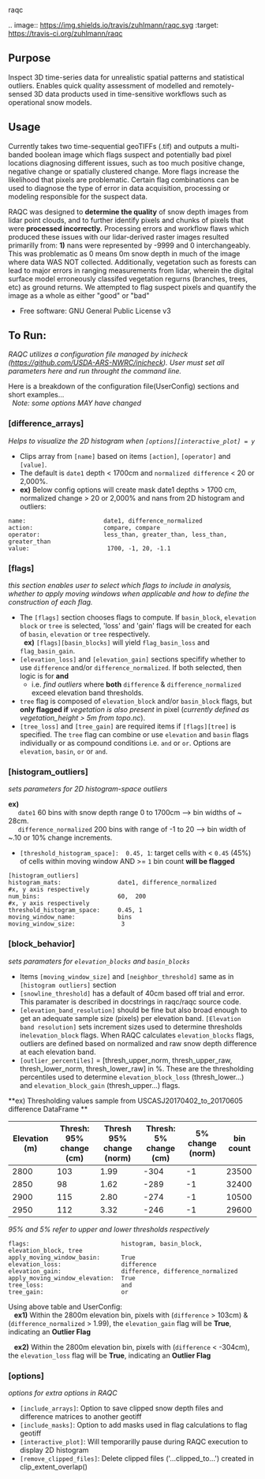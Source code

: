 raqc

.. image:: https://img.shields.io/travis/zuhlmann/raqc.svg
        :target: https://travis-ci.org/zuhlmann/raqc

Purpose
-------
Inspect 3D time-series data for unrealistic spatial patterns and statistical outliers. Enables quick quality assessment of modelled and remotely-sensed 3D data products used in time-sensitive workflows such as operational snow models.

Usage
-----
Currently takes two time-sequential geoTIFFs (.tif) and outputs a multi-banded boolean image which flags suspect and potentially bad pixel locations diagnosing different issues, such as too much positive change, negative change or spatially clustered change. More flags increase the likelihood that pixels are problematic. Certain flag combinations can be used to diagnose the type of error in data acquisition, processing or modeling responsible for the suspect data.

RAQC was designed to **determine the quality** of snow depth images from lidar point clouds, and to further identify pixels and chunks of pixels that were **processed incorrectly.**  Processing errors and workflow flaws which produced these issues with our lidar-derived raster images resulted primarilly from: **1)** nans were represented by -9999 and 0 interchangeably.  This was problematic as 0 means 0m snow depth in much of the image where data WAS NOT collected.  Additionally, vegetation such as forests can lead to major errors in ranging measurements from lidar, wherein the digital surface model erroneously classifed vegetation regurns (branches, trees, etc) as ground returns.  We attempted to flag suspect pixels and quantify the image as a whole as either "good" or "bad"

* Free software: GNU General Public License v3

To Run:
--------
<i>RAQC utilizes a configuration file managed by inicheck (https://github.com/USDA-ARS-NWRC/inicheck).  User must set all parameters here and run throught the command line.</i>

Here is a breakdown of the configuration file(UserConfig) sections and short examples...  
&nbsp;&nbsp;<i>Note: some options MAY have changed</i>  
### [difference_arrays]  
<i>Helps to visualize the 2D histogram when ```[options][interactive_plot] = y```</i>  
- Clips array from ```[name]``` based on items ```[action]```, ```[operator]``` and ```[value]```.  
- The default is ```date1``` depth < 1700cm and ```normalized difference``` < 20 or 2,000%.
-  **ex)** Below config options will create mask date1 depths > 1700 cm, normalized change > 20 or 2,000% and nans from 2D histogram and outliers:  

```[difference_arrays]
name:                      date1, difference_normalized
action:                    compare, compare
operator:                  less_than, greater_than, less_than, greater_than
value:                      1700, -1, 20, -1.1
``` 

### [flags]
<i>this section enables user to select which flags to include in analysis, whether to apply moving windows when applicable and how to define the construction of each flag.</i>
- The ```[flags]``` section chooses flags to compute.  If ```basin_block```, ```elevation block``` or ```tree``` is selected, 'loss' and 'gain' flags will be created for each of ```basin```, ```elevation``` or ```tree``` respectively.  
&nbsp;&nbsp;**ex)** ```[flags][basin_blocks]``` will yield ```flag_basin_loss``` and ```flag_basin_gain```.
- ```[elevation_loss]``` and ```[elevation_gain]``` sections specifify whether to use ```difference``` and/or ```difference_normalized```.  If both selected, then logic is for **and** 
    - i.e. <i>find outliers</i> where **both** ```difference``` & ```difference_normalized``` exceed elevation band thresholds.
- ```tree``` flag is composed of ```elevation_block``` and/or ```basin_block``` flags, but **only flagged if** <i>vegetation is also present</i> in pixel (<i>currently defined as vegetation_height > 5m from topo.nc</i>).
- ```[tree_loss]``` and ```[tree_gain]``` are required items if ```[flags][tree]``` is specified.  The ```tree``` flag can combine or use ```elevation``` and ```basin``` flags individually or as compound conditions i.e. ```and``` or ```or```.  Options are ```elevation```, ```basin```, ```or``` or ```and```.  

### [histogram_outliers]
<i>sets parameters for 2D histogram-space outliers</i>  

**ex)**  
&nbsp;&nbsp;&nbsp;&nbsp;&nbsp;```date1``` 60 bins with snow depth range 0 to 1700cm --> bin widths of ~ 28cm.  
&nbsp;&nbsp;&nbsp;&nbsp;&nbsp;```difference_normalized``` 200 bins with range of -1 to 20 --> bin width of ~.10 or 10% change increments.
- ```[threshold_histogram_space]:  0.45, 1```: target cells with < ```0.45``` (45%) of cells within moving window AND >= ```1``` bin count **will be flagged**
```
[histogram_outliers]
histogram_mats:                date1, difference_normalized         #x, y axis respectively
num_bins:                      60,  200                             #x, y axis respectively
threshold_histogram_space:     0.45, 1
moving_window_name:            bins
moving_window_size:             3
```
### [block_behavior]
<i> sets paramaters for ```elevation_blocks``` and ```basin_blocks```</i>
- Items ```[moving_window_size]``` and ```[neighbor_threshold]``` same as in ```[histogram outliers]``` section
- ```[snowline_threshold]``` has a default of 40cm based off trial and error.  This paramater is described in docstrings in raqc/raqc source code.
- ```[elevation_band_resolution]``` should be fine but also broad enough to get an adequate sample size (pixels) per elevation band.  ```[Elevation band resolution]``` sets increment sizes used to determine thresholds in```elevation_block``` flags.  When RAQC calculates ```elevation_blocks``` flags, outliers are defined based on normalized and raw snow depth difference at each elevation band.
- ```[outlier_percentiles]``` = [thresh_upper_norm, thresh_upper_raw, thresh_lower_norm, thresh_lower_raw] in %.  These are the thresholding percentiles used to determine ```elevation_block_loss``` (thresh_lower...) and ```elevation_block_gain``` (thresh_upper...) flags.

**ex) Thresholding values sample from USCASJ20170402_to_20170605 difference DataFrame **

| **Elevation (m)** | **Thresh: 95% change (cm)** | **Thresh 95% change (norm)** | **Thresh: 5% change (cm)** | **5% change (norm)** |  **bin count** |
| --- | --- | --- | --- | --- | --- |
| 2800 | 103 | 1.99 | -304 | -1 | 23500 |
| 2850 | 98 | 1.62 | -289 | -1 | 32400 |
| 2900 | 115 | 2.80 | -274 | -1 | 10500 |
| 2950 | 112 | 3.32 | -246 | -1 | 29600 |

<i>95% and 5% refer to upper and lower thresholds respectively</i>

```[flags]
flags:                          histogram, basin_block, elevation_block, tree
apply_moving_window_basin:      True
elevation_loss:                 difference
elevation_gain:                 difference, difference_normalized
apply_moving_window_elevation:  True
tree_loss:                      and
tree_gain:                      or
```
Using above table and UserConfig:  
&nbsp;&nbsp; **ex1)** Within the 2800m elevation bin, pixels with (```difference``` > 103cm) & (```difference_normalized``` > 1.99), the ```elevation_gain``` flag will be **True**, indicating an **Outlier Flag**

&nbsp;&nbsp; **ex2)** Within the 2800m elevation bin, pixels with (```difference``` < -304cm), the ```elevation_loss``` flag will be **True**, indicating an **Outlier Flag**

### [options]
<i>options for extra options in RAQC</i>
- ```[include_arrays]```:  Option to save clipped snow depth files and difference matrices to another geotiff
- ```[include_masks]```: Option to add masks used in flag calculations to flag geotiff  
- ```[interactive_plot]```: Will temporarilly pause during RAQC execution to display 2D histogram  
- ```[remove_clipped_files]```: Delete clipped files ('...clipped_to...') created in clip_extent_overlap() 




